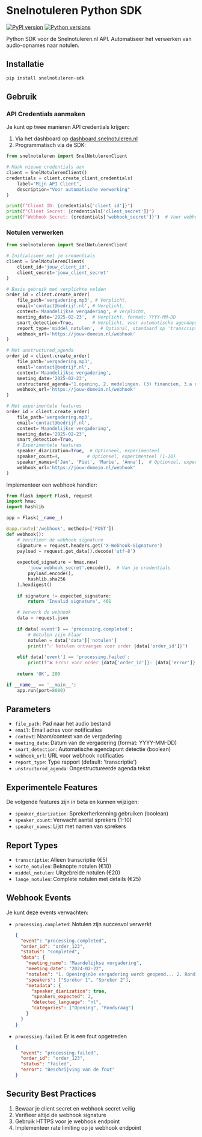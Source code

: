 # Snelnotuleren Python SDK
[![PyPI version](https://badge.fury.io/py/snelnotuleren-sdk.svg)](https://badge.fury.io/py/snelnotuleren-sdk)
[![Python versions](https://img.shields.io/pypi/pyversions/snelnotuleren-sdk.svg)](https://pypi.org/project/snelnotuleren-sdk/)

Python SDK voor de Snelnotuleren.nl API. Automatiseer het verwerken van audio-opnames naar notulen.

## Installatie

```bash
pip install snelnotuleren-sdk
```

## Gebruik

### API Credentials aanmaken
Je kunt op twee manieren API credentials krijgen:

1. Via het dashboard op [dashboard.snelnotuleren.nl](https://dashboard.snelnotuleren.nl)
2. Programmatisch via de SDK:

```python
from snelnotuleren import SnelNotulerenClient

# Maak nieuwe credentials aan
client = SnelNotulerenClient()
credentials = client.create_client_credentials(
    label="Mijn API Client",
    description="Voor automatische verwerking"
)

print(f"Client ID: {credentials['client_id']}")
print(f"Client Secret: {credentials['client_secret']}")
print(f"Webhook Secret: {credentials['webhook_secret']}")  # Voor webhook verificatie
```

### Notulen verwerken

```python
from snelnotuleren import SnelNotulerenClient

# Initialiseer met je credentials
client = SnelNotulerenClient(
    client_id='jouw_client_id',
    client_secret='jouw_client_secret'
)

# Basis gebruik met verplichte velden
order_id = client.create_order(
    file_path='vergadering.mp3', # Verplicht, 
    email='contact@bedrijf.nl', # Verplicht, 
    context='Maandelijkse vergadering', # Verplicht, 
    meeting_date='2025-02-23',  # Verplicht, format: YYYY-MM-DD
    smart_detection=True,       # Verplicht, voor automatische agendapunt detectie
    report_type='middel_notulen',  # Optional, standaard op 'transcriptie'
    webhook_url='https://jouw-domein.nl/webhook'
)

# Met unstructured_agenda
order_id = client.create_order(
    file_path='vergadering.mp3',
    email='contact@bedrijf.nl',
    context='Maandelijkse vergadering',
    meeting_date='2025-02-23',
    unstructured_agenda='1.opening, 2. medelingen. (3) financien, 3.a omzet, etc...' # Hier is geen format verplicht, LLM herkent agendapunten
    webhook_url='https://jouw-domein.nl/webhook'
)

# Met experimentele features
order_id = client.create_order(
    file_path='vergadering.mp3',
    email='contact@bedrijf.nl',
    context='Maandelijkse vergadering',
    meeting_date='2025-02-23',
    smart_detection=True,
    # Experimentele features
    speaker_diarization=True,  # Optioneel, experimenteel
    speaker_count=4,          # Optioneel, experimenteel (1-10)
    speaker_names=['Jan', 'Piet', 'Marie', 'Anna'],  # Optioneel, experimenteel
    webhook_url='https://jouw-domein.nl/webhook'
)
```

Implementeer een webhook handler:

```python
from flask import Flask, request
import hmac
import hashlib

app = Flask(__name__)

@app.route('/webhook', methods=['POST'])
def webhook():
    # Verifieer de webhook signature
    signature = request.headers.get('X-Webhook-Signature')
    payload = request.get_data().decode('utf-8')
    
    expected_signature = hmac.new(
        'jouw_webhook_secret'.encode(),  # Van je credentials
        payload.encode(),
        hashlib.sha256
    ).hexdigest()
    
    if signature != expected_signature:
        return 'Invalid signature', 401

    # Verwerk de webhook
    data = request.json
    
    if data['event'] == 'processing.completed':
        # Notulen zijn klaar
        notulen = data['data']['notulen']
        print(f"✅ Notulen ontvangen voor order {data['order_id']}")
        
    elif data['event'] == 'processing.failed':
        print(f"❌ Error voor order {data['order_id']}: {data['error']}")
    
    return 'OK', 200

if __name__ == '__main__':
    app.run(port=8080)
```

## Parameters

- `file_path`: Pad naar het audio bestand
- `email`: Email adres voor notificaties
- `context`: Naam/context van de vergadering
- `meeting_date`: Datum van de vergadering (format: YYYY-MM-DD)
- `smart_detection`: Automatische agendapunt detectie (boolean)
- `webhook_url`: URL voor webhook notificaties
- `report_type`: Type rapport (default: 'transcriptie')
- `unstructured_agenda`: Ongestructureerde agenda tekst

## Experimentele Features

De volgende features zijn in beta en kunnen wijzigen:

- `speaker_diarization`: Sprekerherkenning gebruiken (boolean)
- `speaker_count`: Verwacht aantal sprekers (1-10)
- `speaker_names`: Lijst met namen van sprekers

## Report Types

- `transcriptie`: Alleen transcriptie (€5)
- `korte_notulen`: Beknopte notulen (€10)
- `middel_notulen`: Uitgebreide notulen (€20)
- `lange_notulen`: Complete notulen met details (€25)

## Webhook Events

Je kunt deze events verwachten:

- `processing.completed`: Notulen zijn succesvol verwerkt
  ```json
  {
    "event": "processing.completed",
    "order_id": "order_123",
    "status": "completed",
    "data": {
      "meeting_name": "Maandelijkse vergadering",
      "meeting_date": "2024-02-22",
      "notulen": "1. Opening\nDe vergadering wordt geopend... 2. Rondvraag\nEr werd...",
      "speakers": ["Spreker 1", "Spreker 2"],
      "metadata": {
        "speaker_diarization": true,
        "speakers_expected": 2,
        "detected_language": "nl",
        "categories": ["Opening", "Rondvraag"]
      }
    }
  }
  ```

- `processing.failed`: Er is een fout opgetreden
  ```json
  {
    "event": "processing.failed",
    "order_id": "order_123",
    "status": "failed",
    "error": "Beschrijving van de fout"
  }
  ```

## Security Best Practices

1. Bewaar je client secret en webhook secret veilig
2. Verifieer altijd de webhook signature
3. Gebruik HTTPS voor je webhook endpoint
4. Implementeer rate limiting op je webhook endpoint